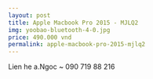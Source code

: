 ```yaml
---
layout: post
title: Apple Macbook Pro 2015 - MJLQ2
img: yoobao-bluetooth-4-0.jpg
price: 490.000 vnd
permalink: apple-macbook-pro-2015-mjlq2
---
```

Lien he a.Ngoc ~ 090 719 88 216
